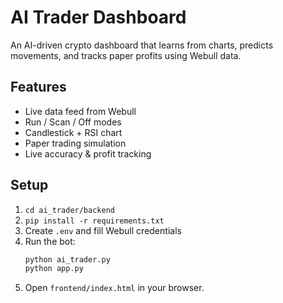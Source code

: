 # AI Trader Dashboard

An AI-driven crypto dashboard that learns from charts, predicts movements, and tracks paper profits using Webull data.

## Features
- Live data feed from Webull
- Run / Scan / Off modes
- Candlestick + RSI chart
- Paper trading simulation
- Live accuracy & profit tracking

## Setup
1. `cd ai_trader/backend`
2. `pip install -r requirements.txt`
3. Create `.env` and fill Webull credentials
4. Run the bot:
   ```bash
   python ai_trader.py
   python app.py
   ```
5. Open `frontend/index.html` in your browser.
